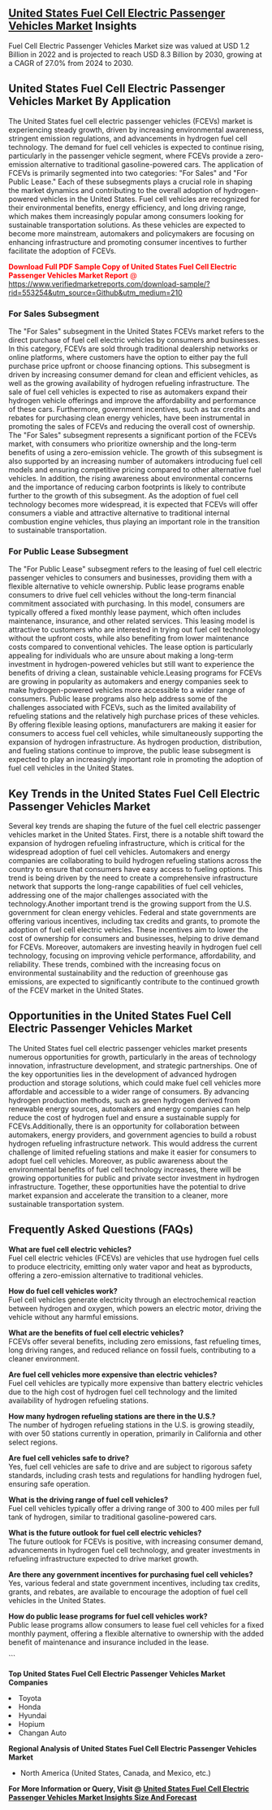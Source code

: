 <h2><a href="https://www.verifiedmarketreports.com/download-sample/?rid=553254&amp;utm_source=Github&amp;utm_medium=210" target="_blank">United States Fuel Cell Electric Passenger Vehicles Market</a> Insights</h2><p>Fuel Cell Electric Passenger Vehicles Market size was valued at USD 1.2 Billion in 2022 and is projected to reach USD 8.3 Billion by 2030, growing at a CAGR of 27.0% from 2024 to 2030.</p><p><h2>United States Fuel Cell Electric Passenger Vehicles Market By Application</h2><p>The United States fuel cell electric passenger vehicles (FCEVs) market is experiencing steady growth, driven by increasing environmental awareness, stringent emission regulations, and advancements in hydrogen fuel cell technology. The demand for fuel cell vehicles is expected to continue rising, particularly in the passenger vehicle segment, where FCEVs provide a zero-emission alternative to traditional gasoline-powered cars. The application of FCEVs is primarily segmented into two categories: "For Sales" and "For Public Lease." Each of these subsegments plays a crucial role in shaping the market dynamics and contributing to the overall adoption of hydrogen-powered vehicles in the United States. Fuel cell vehicles are recognized for their environmental benefits, energy efficiency, and long driving range, which makes them increasingly popular among consumers looking for sustainable transportation solutions. As these vehicles are expected to become more mainstream, automakers and policymakers are focusing on enhancing infrastructure and promoting consumer incentives to further facilitate the adoption of FCEVs.<p><span class=""><span style="color: #ff0000;"><strong>Download Full PDF Sample Copy of United States Fuel Cell Electric Passenger Vehicles Market Report</strong> @ </span><a href="https://www.verifiedmarketreports.com/download-sample/?rid=553254&amp;utm_source=Github&amp;utm_medium=210" target="_blank">https://www.verifiedmarketreports.com/download-sample/?rid=553254&amp;utm_source=Github&amp;utm_medium=210</a></span></p></p><h3>For Sales Subsegment</h3><p>The "For Sales" subsegment in the United States FCEVs market refers to the direct purchase of fuel cell electric vehicles by consumers and businesses. In this category, FCEVs are sold through traditional dealership networks or online platforms, where customers have the option to either pay the full purchase price upfront or choose financing options. This subsegment is driven by increasing consumer demand for clean and efficient vehicles, as well as the growing availability of hydrogen refueling infrastructure. The sale of fuel cell vehicles is expected to rise as automakers expand their hydrogen vehicle offerings and improve the affordability and performance of these cars. Furthermore, government incentives, such as tax credits and rebates for purchasing clean energy vehicles, have been instrumental in promoting the sales of FCEVs and reducing the overall cost of ownership. The "For Sales" subsegment represents a significant portion of the FCEVs market, with consumers who prioritize ownership and the long-term benefits of using a zero-emission vehicle. The growth of this subsegment is also supported by an increasing number of automakers introducing fuel cell models and ensuring competitive pricing compared to other alternative fuel vehicles. In addition, the rising awareness about environmental concerns and the importance of reducing carbon footprints is likely to contribute further to the growth of this subsegment. As the adoption of fuel cell technology becomes more widespread, it is expected that FCEVs will offer consumers a viable and attractive alternative to traditional internal combustion engine vehicles, thus playing an important role in the transition to sustainable transportation.<h3>For Public Lease Subsegment</h3><p>The "For Public Lease" subsegment refers to the leasing of fuel cell electric passenger vehicles to consumers and businesses, providing them with a flexible alternative to vehicle ownership. Public lease programs enable consumers to drive fuel cell vehicles without the long-term financial commitment associated with purchasing. In this model, consumers are typically offered a fixed monthly lease payment, which often includes maintenance, insurance, and other related services. This leasing model is attractive to customers who are interested in trying out fuel cell technology without the upfront costs, while also benefiting from lower maintenance costs compared to conventional vehicles. The lease option is particularly appealing for individuals who are unsure about making a long-term investment in hydrogen-powered vehicles but still want to experience the benefits of driving a clean, sustainable vehicle.Leasing programs for FCEVs are growing in popularity as automakers and energy companies seek to make hydrogen-powered vehicles more accessible to a wider range of consumers. Public lease programs also help address some of the challenges associated with FCEVs, such as the limited availability of refueling stations and the relatively high purchase prices of these vehicles. By offering flexible leasing options, manufacturers are making it easier for consumers to access fuel cell vehicles, while simultaneously supporting the expansion of hydrogen infrastructure. As hydrogen production, distribution, and fueling stations continue to improve, the public lease subsegment is expected to play an increasingly important role in promoting the adoption of fuel cell vehicles in the United States.<h2>Key Trends in the United States Fuel Cell Electric Passenger Vehicles Market</h2><p>Several key trends are shaping the future of the fuel cell electric passenger vehicles market in the United States. First, there is a notable shift toward the expansion of hydrogen refueling infrastructure, which is critical for the widespread adoption of fuel cell vehicles. Automakers and energy companies are collaborating to build hydrogen refueling stations across the country to ensure that consumers have easy access to fueling options. This trend is being driven by the need to create a comprehensive infrastructure network that supports the long-range capabilities of fuel cell vehicles, addressing one of the major challenges associated with the technology.Another important trend is the growing support from the U.S. government for clean energy vehicles. Federal and state governments are offering various incentives, including tax credits and grants, to promote the adoption of fuel cell electric vehicles. These incentives aim to lower the cost of ownership for consumers and businesses, helping to drive demand for FCEVs. Moreover, automakers are investing heavily in hydrogen fuel cell technology, focusing on improving vehicle performance, affordability, and reliability. These trends, combined with the increasing focus on environmental sustainability and the reduction of greenhouse gas emissions, are expected to significantly contribute to the continued growth of the FCEV market in the United States.<h2>Opportunities in the United States Fuel Cell Electric Passenger Vehicles Market</h2><p>The United States fuel cell electric passenger vehicles market presents numerous opportunities for growth, particularly in the areas of technology innovation, infrastructure development, and strategic partnerships. One of the key opportunities lies in the development of advanced hydrogen production and storage solutions, which could make fuel cell vehicles more affordable and accessible to a wider range of consumers. By advancing hydrogen production methods, such as green hydrogen derived from renewable energy sources, automakers and energy companies can help reduce the cost of hydrogen fuel and ensure a sustainable supply for FCEVs.Additionally, there is an opportunity for collaboration between automakers, energy providers, and government agencies to build a robust hydrogen refueling infrastructure network. This would address the current challenge of limited refueling stations and make it easier for consumers to adopt fuel cell vehicles. Moreover, as public awareness about the environmental benefits of fuel cell technology increases, there will be growing opportunities for public and private sector investment in hydrogen infrastructure. Together, these opportunities have the potential to drive market expansion and accelerate the transition to a cleaner, more sustainable transportation system.<h2>Frequently Asked Questions (FAQs)</h2><p><strong>What are fuel cell electric vehicles?</strong><br>Fuel cell electric vehicles (FCEVs) are vehicles that use hydrogen fuel cells to produce electricity, emitting only water vapor and heat as byproducts, offering a zero-emission alternative to traditional vehicles.</p><p><strong>How do fuel cell vehicles work?</strong><br>Fuel cell vehicles generate electricity through an electrochemical reaction between hydrogen and oxygen, which powers an electric motor, driving the vehicle without any harmful emissions.</p><p><strong>What are the benefits of fuel cell electric vehicles?</strong><br>FCEVs offer several benefits, including zero emissions, fast refueling times, long driving ranges, and reduced reliance on fossil fuels, contributing to a cleaner environment.</p><p><strong>Are fuel cell vehicles more expensive than electric vehicles?</strong><br>Fuel cell vehicles are typically more expensive than battery electric vehicles due to the high cost of hydrogen fuel cell technology and the limited availability of hydrogen refueling stations.</p><p><strong>How many hydrogen refueling stations are there in the U.S.?</strong><br>The number of hydrogen refueling stations in the U.S. is growing steadily, with over 50 stations currently in operation, primarily in California and other select regions.</p><p><strong>Are fuel cell vehicles safe to drive?</strong><br>Yes, fuel cell vehicles are safe to drive and are subject to rigorous safety standards, including crash tests and regulations for handling hydrogen fuel, ensuring safe operation.</p><p><strong>What is the driving range of fuel cell vehicles?</strong><br>Fuel cell vehicles typically offer a driving range of 300 to 400 miles per full tank of hydrogen, similar to traditional gasoline-powered cars.</p><p><strong>What is the future outlook for fuel cell electric vehicles?</strong><br>The future outlook for FCEVs is positive, with increasing consumer demand, advancements in hydrogen fuel cell technology, and greater investments in refueling infrastructure expected to drive market growth.</p><p><strong>Are there any government incentives for purchasing fuel cell vehicles?</strong><br>Yes, various federal and state government incentives, including tax credits, grants, and rebates, are available to encourage the adoption of fuel cell vehicles in the United States.</p><p><strong>How do public lease programs for fuel cell vehicles work?</strong><br>Public lease programs allow consumers to lease fuel cell vehicles for a fixed monthly payment, offering a flexible alternative to ownership with the added benefit of maintenance and insurance included in the lease.</p>```</p><p><strong>Top United States Fuel Cell Electric Passenger Vehicles Market Companies</strong></p><div data-test-id=""><p><li>Toyota</li><li> Honda</li><li> Hyundai</li><li> Hopium</li><li> Changan Auto</li></p><div><strong>Regional Analysis of&nbsp;United States Fuel Cell Electric Passenger Vehicles Market</strong></div><ul><li dir="ltr"><p dir="ltr">North America&nbsp;(United States, Canada, and Mexico, etc.)</p></li></ul><p><strong>For More Information or Query, Visit @&nbsp;</strong><strong><a href="https://www.verifiedmarketreports.com/product/fuel-cell-electric-passenger-vehicles-market/?utm_source=Github&amp;utm_medium=210" target="_blank">United States Fuel Cell Electric Passenger Vehicles Market Insights Size And Forecast</a></strong></p></div>
